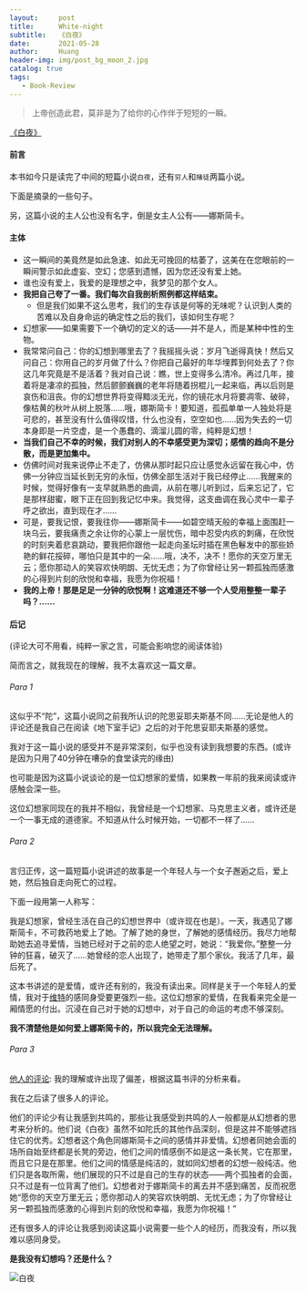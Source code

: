 ```yaml
---
layout:     post
title:      White-night
subtitle:   《白夜》
date:       2021-05-28
author:     Huang
header-img: img/post_bg_moon_2.jpg
catalog: true
tags:
   - Book-Review
---
```


> 上帝创造此君，莫非是为了给你的心作伴于短短的一瞬。

[《白夜》](https://book.douban.com/subject/25887921/)

#### 前言

本书如今只是读完了中间的短篇小说`白夜`，还有`穷人`和`赌徒`两篇小说。

下面是摘录的一些句子。

另，这篇小说的主人公也没有名字，倒是女主人公有——娜斯简卡。

#### 主体

* 这一瞬间的美竟然是如此急速、如此无可挽回的枯萎了，这美在在您眼前的一瞬间警示如此虚妄、空幻；您感到遗憾，因为您还没有爱上她。
* 谁也没有爱上，我爱的是理想之中，我梦见的那个女人。
* **我把自己夸了一番。我们每次自我剖析照例都这样结束。**
  * 但是我们如果不这么思考，我们的生存该是何等的无味呢？认识到人类的苦难以及自身命运的确定性之后的我们，该如何生存呢？
* 幻想家——如果需要下一个确切的定义的话——并不是人，而是某种中性的生物。
* 我常常问自己：你的幻想到哪里去了？我摇摇头说：岁月飞逝得真快！然后又问自己：你用自己的岁月做了什么？你把自己最好的年华埋葬到何处去了？你这几年究竟是不是活着？我对自己说：瞧，世上变得多么清冷。再过几年，接着将是凄凉的孤独，然后颤颤巍巍的老年将随着拐棍儿一起来临，再以后则是哀伤和沮丧。你的幻想世界将变得黯淡无光，你的镜花水月将要凋零、破碎，像枯黄的秋叶从树上脱落……哦，娜斯简卡！要知道，孤孤单单一人独处将是可悲的，甚至没有什么值得叹惜，什么也没有，空空如也……因为失去的一切本身即是一片空虚，是一个愚蠢的、滴溜儿圆的零，纯粹是幻想！
* **当我们自己不幸的时候，我们对别人的不幸感受更为深切；感情的趋向不是分散，而是更加集中。**
* 仿佛时间对我来说停止不走了，仿佛从那时起只应让感觉永远留在我心中，仿佛一分钟应当延长到无穷的永恒，仿佛全部生活对于我已经停止……我醒来的时候，觉得好像有一支早就熟悉的曲调，从前在哪儿听到过，后来忘记了，它是那样甜蜜，眼下正在回到我记忆中来。我觉得，这支曲调在我心灵中一辈子呼之欲出，直到现在才……
* 可是，要我记恨，要我往你——娜斯简卡——如碧空晴天般的幸福上面围赶一块乌云，要我痛责之余让你的心蒙上一层忧伤，暗中忍受内疚的刺痛，在欣悦的时刻夹着悲哀跳动，要我把你跟他一起走向圣坛时插在黑色鬈发中的那些娇艳的鲜花挼碎，哪怕只是其中的一朵……哦，决不，决不！愿你的天空万里无云；愿你那动人的笑容欢快明朗、无忧无虑；为了你曾经让另一颗孤独而感激的心得到片刻的欣悦和幸福，我愿为你祝福！
* **我的上帝！那是足足一分钟的欣悦啊！这难道还不够一个人受用整整一辈子吗？……**

#### 后记

(评论大可不用看，纯粹一家之言，可能会影响您的阅读体验)

简而言之，就我现在的理解，我不太喜欢这一篇文章。

###### Para 1

这似乎不“陀”，这篇小说同之前我所认识的陀思妥耶夫斯基不同……无论是他人的评论还是我自己在阅读《地下室手记》之后的对于陀思妥耶夫斯基的感觉。

我对于这一篇小说的感受并不是非常深刻，似乎也没有读到我想要的东西。(或许是因为只用了40分钟在嘈杂的食堂读完的缘由)

也可能是因为这篇小说谈论的是一位幻想家的爱情，如果教一年前的我来阅读或许感触会深一些。

这位幻想家同现在的我并不相似，我曾经是一个幻想家、马克思主义者，或许还是一个一事无成的道德家。不知道从什么时候开始，一切都不一样了……

###### Para 2

言归正传，这一篇短篇小说讲述的故事是一个年轻人与一个女子邂逅之后，爱上她，然后独自走向死亡的过程。

下面一段用第一人称写：

我是幻想家，曾经生活在自己的幻想世界中（或许现在也是）。一天，我遇见了娜斯简卡，不可救药地爱上了她。了解了她的身世，了解她的感情经历。我尽力地帮助她去追寻爱情，当她已经对于之前的恋人绝望之时，她说：“我爱你。”整整一分钟的狂喜，破灭了……她曾经的恋人出现了，她带走了那个家伙。我活了几年，最后死了。

这本书讲述的是爱情，或许还有别的，我没有读出来。同样是关于一个年轻人的爱情，我对于[维特](https://book.douban.com/subject/30200867/)的感同身受要更强烈一些。这位幻想家的爱情，在我看来完全是一厢情愿的付出。沉浸在自己对于她的幻想中，对于自己的命运的考虑不够深刻。

**我不清楚他是如何爱上娜斯简卡的，所以我完全无法理解。**

###### Para 3

[他人的评论](https://book.douban.com/review/1455871/): 我的理解或许出现了偏差，根据这篇书评的分析来看。

我在之后读了很多人的评论。

他们的评论少有让我感到共鸣的，那些让我感受到共鸣的人一般都是从幻想者的思考来分析的。他们说《白夜》虽然不如陀氏的其他作品深刻，但是这并不能够遮挡住它的优秀。幻想者这个角色同娜斯简卡之间的感情并非爱情。幻想者同她会面的场所自始至终都是长凳的旁边，他们之间的情感倒不如是这一条长凳，它在那里，而且它只是在那里。他们之间的情感是纯洁的，就如同幻想者的幻想一般纯洁。他们只是各取所需，他们展现的只不过是自己的生存的状态——两个孤独者的会面，只不过是有一位背离了他们。幻想者对于娜斯简卡的离去并不感到痛苦，反而祝愿她“愿你的天空万里无云；愿你那动人的笑容欢快明朗、无忧无虑；为了你曾经让另一颗孤独而感激的心得到片刻的欣悦和幸福，我愿为你祝福！”

还有很多人的评论让我感到阅读这篇小说需要一些个人的经历，而我没有，所以我难以感同身受。

**是我没有幻想吗？还是什么？**

![白夜](https://github.com/huang-feiyu/huang-feiyu.github.io/blob/master/img/post_bg_white_night.jpg?raw=true)
